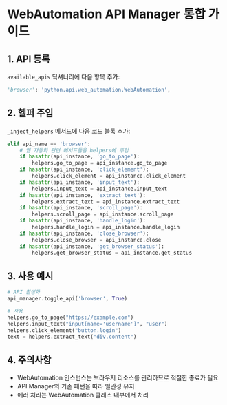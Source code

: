 # WebAutomation API Manager 통합 가이드

## 1. API 등록
`available_apis` 딕셔너리에 다음 항목 추가:
```python
'browser': 'python.api.web_automation.WebAutomation',
```

## 2. 헬퍼 주입
`_inject_helpers` 메서드에 다음 코드 블록 추가:
```python
elif api_name == 'browser':
    # 웹 자동화 관련 메서드들을 helpers에 주입
    if hasattr(api_instance, 'go_to_page'):
        helpers.go_to_page = api_instance.go_to_page
    if hasattr(api_instance, 'click_element'):
        helpers.click_element = api_instance.click_element
    if hasattr(api_instance, 'input_text'):
        helpers.input_text = api_instance.input_text
    if hasattr(api_instance, 'extract_text'):
        helpers.extract_text = api_instance.extract_text
    if hasattr(api_instance, 'scroll_page'):
        helpers.scroll_page = api_instance.scroll_page
    if hasattr(api_instance, 'handle_login'):
        helpers.handle_login = api_instance.handle_login
    if hasattr(api_instance, 'close_browser'):
        helpers.close_browser = api_instance.close
    if hasattr(api_instance, 'get_browser_status'):
        helpers.get_browser_status = api_instance.get_status
```

## 3. 사용 예시
```python
# API 활성화
api_manager.toggle_api('browser', True)

# 사용
helpers.go_to_page("https://example.com")
helpers.input_text("input[name='username']", "user")
helpers.click_element("button.login")
text = helpers.extract_text("div.content")
```

## 4. 주의사항
- WebAutomation 인스턴스는 브라우저 리소스를 관리하므로 적절한 종료가 필요
- API Manager의 기존 패턴을 따라 일관성 유지
- 에러 처리는 WebAutomation 클래스 내부에서 처리
